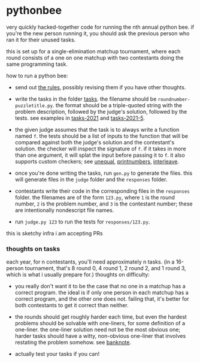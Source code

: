 # pythonbee

very quickly hacked-together code for running the nth annual python bee. if you're the new person running it, you should ask the previous person who ran it for their unused tasks.

this is set up for a single-elimination matchup tournament, where each round consists of a one on one matchup with two contestants doing the same programming task.

how to run a python bee:

- send out [the rules](https://docs.google.com/document/d/e/2PACX-1vRZlv-Z8PDweCTX8kMz07IKMiu9_QbPaCu1lTipzONOpcFCRD91VXHIZ8OnyAYRyy1y34bZw5GgIRVs/pub), possibly revising them if you have other thoughts.

- write the tasks in the folder [tasks](tasks/). the filename should be `roundnumber-puzzletitle.py`. the format should be a triple-quoted string with the problem description, followed by the judge's solution, followed by the tests. see examples in [tasks-2021](tasks-2021/) and [tasks-2021-5](tasks-2021-5/).

- the given judge assumes that the task is to always write a function named `f`. the tests should be a list of inputs to the function that will be compared against both the judge's solution and the contestant's solution. the checker will inspect the signature of `f`. if it takes in more than one argument, it will splat the input before passing it to `f`. it also supports custom checkers; see [unequal](tasks-2021/1-unequal.py), [printnumbers](tasks-2021/1-printnumbers.py), [interleave](tasks-2021/2-interleave.py).

- once you're done writing the tasks, run `gen.py` to generate the files. this will generate files in the `judge` folder and the `responses` folder.

- contestants write their code in the corresponding files in the `responses` folder. the filenames are of the form `123.py`, where `1` is the round number, `2` is the problem number, and `3` is the contestant number; these are intentionally nondescript file names.

- run `judge.py 123` to run the tests for `responses/123.py`.

this is sketchy infra i am accepting PRs

### thoughts on tasks

each year, for n contestants, you'll need approximately n tasks. (in a 16-person tournament, that's 8 round 0, 4 round 1, 2 round 2, and 1 round 3, which is what i usually prepare for.) thoughts on difficulty:

- you really don't want it to be the case that no one in a matchup has a correct program. the ideal is if only one person in each matchup has a correct program, and the other one does not. failing that, it's better for both contestants to get it correct than neither.

- the rounds should get roughly harder each time, but even the hardest problems should be solvable with one-liners, for some definition of a one-liner. the one-liner solution need not be the most obvious one; harder tasks should have a witty, non-obvious one-liner that involves restating the problem somehow. see [banknote](tasks-2021-5/1-banknote.py).

- actually test your tasks if you can!
